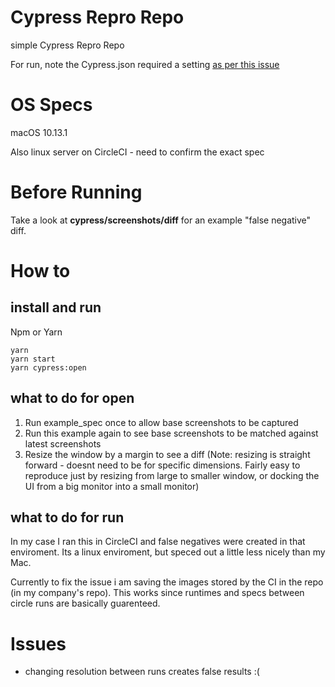 # Cypress Repro Repo

simple Cypress Repro Repo

For run, note the Cypress.json required a setting [as per this issue](https://github.com/julianburr/cypress-match-screenshot/issues/7)

# OS Specs

macOS 10.13.1

Also linux server on CircleCI - need to confirm the exact spec

# Before Running

Take a look at **cypress/screenshots/diff** for an example "false negative" diff.


# How to

## install and run

Npm or Yarn

```
yarn
yarn start
yarn cypress:open
```

## what to do for open

1. Run example_spec once to allow base screenshots to be captured
2. Run this example again to see base screenshots to be matched against latest screenshots
3. Resize the window by a margin to see a diff (Note: resizing is straight forward - doesnt need to be for specific dimensions. Fairly easy to reproduce just by resizing from large to smaller window, or docking the UI from a big monitor into a small monitor)

## what to do for run

In my case I ran this in CircleCI and false negatives were created in that enviroment. Its a linux enviroment, but speced out a little less nicely than my Mac. 

Currently to fix the issue i am saving the images stored by the CI in the repo (in my company's repo). This works since runtimes and specs between circle runs are basically guarenteed.

# Issues

* changing resolution between runs creates false results :(